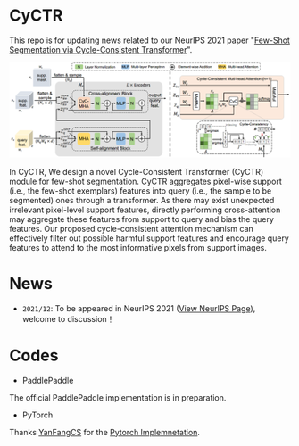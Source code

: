 # CyCTR
This repo is for updating news related to our NeurIPS 2021 paper "[Few-Shot Segmentation via Cycle-Consistent Transformer](https://proceedings.neurips.cc/paper/2021/file/b8b12f949378552c21f28deff8ba8eb6-Paper.pdf)".

![cyct_fig](cyctr.png)


In CyCTR, We design a novel Cycle-Consistent Transformer (CyCTR) module for few-shot segmentation. CyCTR aggregates pixel-wise support (i.e., the few-shot exemplars) features into query (i.e., the sample to be segmented) ones through a transformer. As there may exist unexpected irrelevant pixel-level support features, directly performing cross-attention may aggregate these features from support to query and bias the query features. Our proposed cycle-consistent attention mechanism can effectively filter out possible harmful support features and encourage query features to attend to the most informative pixels from support images. 

# News
- `2021/12`: To be appeared in NeurIPS 2021 ([View NeurIPS Page](https://neurips.cc/virtual/2021/poster/27584)), welcome to discussion！

# Codes
- PaddlePaddle

The official PaddlePaddle implementation is in preparation.

- PyTorch

Thanks [YanFangCS](https://github.com/YanFangCS) for the [Pytorch Implemnetation](https://github.com/YanFangCS/CyCTR-Pytorch).
